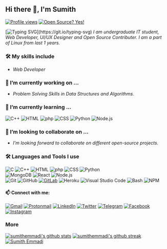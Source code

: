 ## Hi there 🙌, I'm Sumith
<!-- [![Website](https://img.shields.io/badge/Text-Text-green?style=flat-square)](https://google.com) -->
[![Profile views](https://gpvc.arturio.dev/sumithemmadi)](https://github.com/sumithemmadi/)
[![Open Source? Yes!](https://badgen.net/badge/Open%20Source%20%3F/Yes%21/blue?icon=github)](https://github.com/sumithemmadi/)

[![Typing SVG](https://readme-typing-svg.herokuapp.com?font=sherif&color=F70000&lines=I'm+a+Student;I'm+a+Developer;)](https://git.io/typing-svg)
_I am undergraduate IT student, Web Developer, UI/UX Designer and Open Source Contributer. I am a part of Linux from last 1 years._

### 🛠 My skills include 
-   _Web Developer_
### 🔭 I’m currently working on ...
- _Problem Solving Skills in Data Structures and Algorithms._
### 🌱 I’m currently learning ...
  ![C++](https://img.shields.io/badge/C++-040E2C?style=for-the-badge&logo=c%2B%2B&logoColor=00599C)
  ![HTML](https://img.shields.io/badge/-HTML-040E2C?style=for-the-badge&logo=HTML5)
  ![php](https://img.shields.io/badge/PHP-040E2C?style=for-the-badge&logo=php&logoColor=white)
  ![CSS](https://img.shields.io/badge/-CSS-040E2C?style=for-the-badge&logo=CSS3&logoColor=1572B6)
  ![Python](https://img.shields.io/badge/Python-040E2C?style=for-the-badge&logo=python&logoColor=white)
  ![Node.js](https://img.shields.io/badge/-Node.js-040E2C?style=for-the-badge&logo=node.js)
### 👯 I’m looking to collaborate on ...
- _I’m looking forward to collaborate on different open-source projects._
### 🛠 Languages and Tools I use 

  ![C](https://img.shields.io/badge/-C-040E2C?style=for-the-badge&logo=C)
  ![C++](https://img.shields.io/badge/C++-040E2C?style=for-the-badge&logo=c%2B%2B&logoColor=00599C)
  ![HTML](https://img.shields.io/badge/-HTML-040E2C?style=for-the-badge&logo=HTML5)
  ![php](https://img.shields.io/badge/PHP-040E2C?style=for-the-badge&logo=php&logoColor=white)
  ![CSS](https://img.shields.io/badge/-CSS-040E2C?style=for-the-badge&logo=CSS3&logoColor=1572B6)
  ![Python](https://img.shields.io/badge/Python-040E2C?style=for-the-badge&logo=python&logoColor=white)
  <br>
  ![MongoDB](https://img.shields.io/badge/-MongoDB-040E2C?style=for-the-badge&logo=mongodb)
  ![React](https://img.shields.io/badge/-React-040E2C?style=for-the-badge&logo=react)
  ![Node.js](https://img.shields.io/badge/-Node.js-040E2C?style=for-the-badge&logo=node.js)
  <br>
  ![Git](https://img.shields.io/badge/-Git-040E2C?style=for-the-badge&logo=git)
  ![GitHub](https://img.shields.io/badge/-GitHub-040E2C?style=for-the-badge&logo=github)
  [![GitLab](https://img.shields.io/badge/GitLab-040E2C?style=for-the-badge&logo=gitlab&logoColor=white)](https://gitlab.com/sumithemmadi)
  ![Heroku](https://img.shields.io/badge/-Heroku-040E2C?style=for-the-badge&logo=heroku&logoColor=6567a5)
  ![Visual Studio Code](https://img.shields.io/badge/-Visual%20Studio%20Code-040E2C?style=for-the-badge&logo=visual-studio-code&logoColor=007ACC)
  ![Bash](https://img.shields.io/badge/-Bash-040E2C?style=for-the-badge&logo=gnu-bash&logoColor=white)
  ![NPM](https://img.shields.io/badge/-Npm-040E2C?style=for-the-badge&logo=npm&logoColor=white)

<!-- [![SumithEmmadi's top languages](https://github-readme-stats.vercel.app/api/top-langs/?username=sumithemmadi&theme=blue-green)](https://github.com/sumithemmadi/sumithemmadi/blob/main/README.md)
-->
<!--
#### 🤔 I’m looking for help with ...
#### 💬 Ask me about ...
#### 📫 How to reach me: ... -->
#### 📫 Connect with me:
[![Gmail](https://img.shields.io/badge/Gmail-D14836?style=for-the-badge&logo=gmail&logoColor=white)](mailto:sumithemmadi244@gmail.com)
[![Protonmail](https://img.shields.io/badge/ProtonMail-8B89CC?style=for-the-badge&logo=protonmail&logoColor=white)](mailto:sumithemmadi@protonmail.com)
[![LinkedIn](https://img.shields.io/badge/sumithemmadi-%230077B5.svg?style=for-the-badge&logo=linkedin&logoColor=white)](https://www.linkedin.com/in/sumithemmadi)
[![Twitter](https://img.shields.io/badge/sumithemmadi-%231DA1F2.svg?style=for-the-badge&logo=Twitter&logoColor=white)](https://www.twitter.com/sumithemmadi)
[![Telegram](https://img.shields.io/badge/sumithemmadi-2CA5E0?style=for-the-badge&logo=telegram&logoColor=white)](https://t.me/sumithemmadi)
[![Facebook](https://img.shields.io/badge/sumithemmadi-%231877F2.svg?style=for-the-badge&logo=Facebook&logoColor=white)](https://www.facebook.com/sumithemmadi)
[![Instagram](https://img.shields.io/badge/sumithemmadi-%23E4405F.svg?style=for-the-badge&logo=Instagram&logoColor=white)](https://www.instagram.com/sumithemmadi)

<!-- #### 😄 Pronouns: ...
#### ⚡ Fun fact: ...-->

### More
[![sumithemmadi's github stats](https://github-readme-stats.vercel.app/api?username=sumithemmadi&count_private=true&include_all_commits=true&theme=radical)](https://google.com)
[![sumithemmadi's github streak](https://github-readme-streak-stats.herokuapp.com/?user=sumithemmadi&theme=blue-green)](https://github.com/DenverCoder1/github-readme-streak-stats)
[![Sumith Emmadi](https://github-profile-trophy.vercel.app/?username=sumithemmadi&row=1)](https://github.com/ryo-ma/github-profile-trophy)


